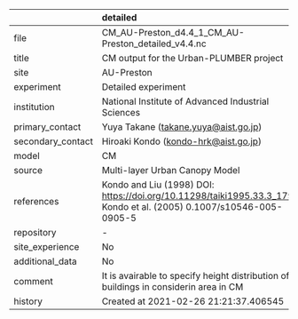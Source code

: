 |                   | detailed                                                                                                            |
|:------------------|:--------------------------------------------------------------------------------------------------------------------|
| file              | CM_AU-Preston_d4.4_1_CM_AU-Preston_detailed_v4.4.nc                                                                 |
| title             | CM output for the Urban-PLUMBER project                                                                             |
| site              | AU-Preston                                                                                                          |
| experiment        | Detailed experiment                                                                                                 |
| institution       | National Institute of Advanced Industrial Sciences                                                                  |
| primary_contact   | Yuya Takane (takane.yuya@aist.go.jp)                                                                                |
| secondary_contact | Hiroaki Kondo (kondo-hrk@aist.go.jp)                                                                                |
| model             | CM                                                                                                                  |
| source            | Multi-layer Urban Canopy Model                                                                                      |
| references        | Kondo and Liu (1998) DOI: https://doi.org/10.11298/taiki1995.33.3_179, Kondo et al. (2005) 0.1007/s10546-005-0905-5 |
| repository        | -                                                                                                                   |
| site_experience   | No                                                                                                                  |
| additional_data   | No                                                                                                                  |
| comment           | It is avairable to specify height distribution of buildings in considerin area in CM                                |
| history           | Created at 2021-02-26 21:21:37.406545                                                                               |
